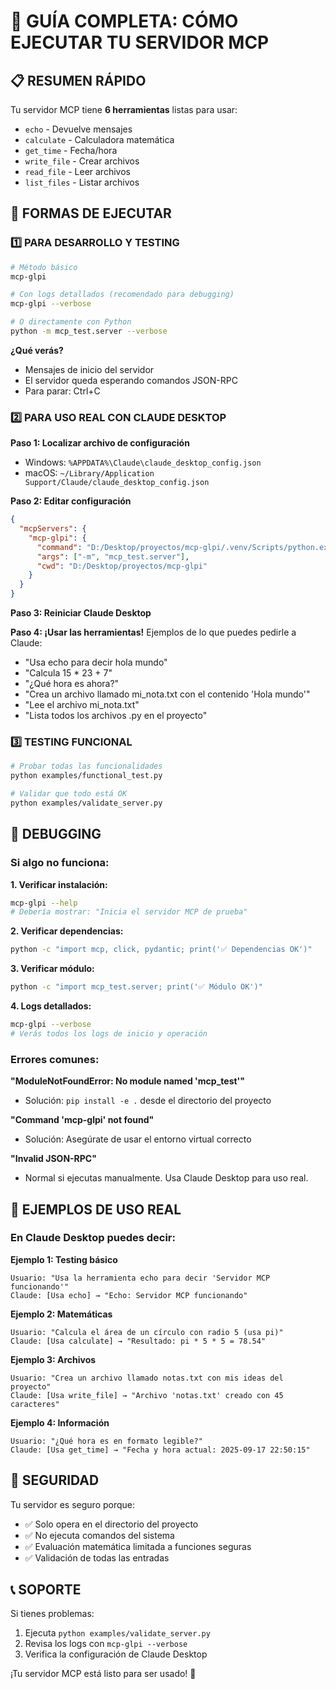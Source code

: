# 🚀 GUÍA COMPLETA: CÓMO EJECUTAR TU SERVIDOR MCP

## 📋 RESUMEN RÁPIDO
Tu servidor MCP tiene **6 herramientas** listas para usar:
- `echo` - Devuelve mensajes
- `calculate` - Calculadora matemática
- `get_time` - Fecha/hora
- `write_file` - Crear archivos
- `read_file` - Leer archivos  
- `list_files` - Listar archivos

## 🎯 FORMAS DE EJECUTAR

### 1️⃣ PARA DESARROLLO Y TESTING
```bash
# Método básico
mcp-glpi

# Con logs detallados (recomendado para debugging)
mcp-glpi --verbose

# O directamente con Python
python -m mcp_test.server --verbose
```

**¿Qué verás?**
- Mensajes de inicio del servidor
- El servidor queda esperando comandos JSON-RPC
- Para parar: Ctrl+C

### 2️⃣ PARA USO REAL CON CLAUDE DESKTOP

**Paso 1: Localizar archivo de configuración**
- Windows: `%APPDATA%\Claude\claude_desktop_config.json`
- macOS: `~/Library/Application Support/Claude/claude_desktop_config.json`

**Paso 2: Editar configuración**
```json
{
  "mcpServers": {
    "mcp-glpi": {
      "command": "D:/Desktop/proyectos/mcp-glpi/.venv/Scripts/python.exe",
      "args": ["-m", "mcp_test.server"],
      "cwd": "D:/Desktop/proyectos/mcp-glpi"
    }
  }
}
```

**Paso 3: Reiniciar Claude Desktop**

**Paso 4: ¡Usar las herramientas!**
Ejemplos de lo que puedes pedirle a Claude:
- "Usa echo para decir hola mundo"
- "Calcula 15 * 23 + 7"
- "¿Qué hora es ahora?"
- "Crea un archivo llamado mi_nota.txt con el contenido 'Hola mundo'"
- "Lee el archivo mi_nota.txt"
- "Lista todos los archivos .py en el proyecto"

### 3️⃣ TESTING FUNCIONAL

```bash
# Probar todas las funcionalidades
python examples/functional_test.py

# Validar que todo está OK
python examples/validate_server.py
```

## 🔧 DEBUGGING

### Si algo no funciona:

**1. Verificar instalación:**
```bash
mcp-glpi --help
# Debería mostrar: "Inicia el servidor MCP de prueba"
```

**2. Verificar dependencias:**
```bash
python -c "import mcp, click, pydantic; print('✅ Dependencias OK')"
```

**3. Verificar módulo:**
```bash
python -c "import mcp_test.server; print('✅ Módulo OK')"
```

**4. Logs detallados:**
```bash
mcp-glpi --verbose
# Verás todos los logs de inicio y operación
```

### Errores comunes:

**"ModuleNotFoundError: No module named 'mcp_test'"**
- Solución: `pip install -e .` desde el directorio del proyecto

**"Command 'mcp-glpi' not found"**
- Solución: Asegúrate de usar el entorno virtual correcto

**"Invalid JSON-RPC"**
- Normal si ejecutas manualmente. Usa Claude Desktop para uso real.

## 🎉 EJEMPLOS DE USO REAL

### En Claude Desktop puedes decir:

**Ejemplo 1: Testing básico**
```
Usuario: "Usa la herramienta echo para decir 'Servidor MCP funcionando'"
Claude: [Usa echo] → "Echo: Servidor MCP funcionando"
```

**Ejemplo 2: Matemáticas**
```
Usuario: "Calcula el área de un círculo con radio 5 (usa pi)"
Claude: [Usa calculate] → "Resultado: pi * 5 * 5 = 78.54"
```

**Ejemplo 3: Archivos**
```
Usuario: "Crea un archivo llamado notas.txt con mis ideas del proyecto"
Claude: [Usa write_file] → "Archivo 'notas.txt' creado con 45 caracteres"
```

**Ejemplo 4: Información**
```
Usuario: "¿Qué hora es en formato legible?"
Claude: [Usa get_time] → "Fecha y hora actual: 2025-09-17 22:50:15"
```

## 🔐 SEGURIDAD

Tu servidor es seguro porque:
- ✅ Solo opera en el directorio del proyecto
- ✅ No ejecuta comandos del sistema
- ✅ Evaluación matemática limitada a funciones seguras
- ✅ Validación de todas las entradas

## 📞 SOPORTE

Si tienes problemas:
1. Ejecuta `python examples/validate_server.py`
2. Revisa los logs con `mcp-glpi --verbose`
3. Verifica la configuración de Claude Desktop

¡Tu servidor MCP está listo para ser usado! 🚀